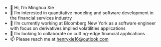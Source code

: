 - 👋 Hi, I’m Minghua Xie
- 👀 I’m interested in quantitative modeling and software development in the financial services industry
- 🌱 I’m currently working at Bloomberg New York as a software engineer with focus on derivatives implied volatilities applications
- 💞️ I’m looking to collaborate on cutting-edge financial applications
- 📫 Please reach me at henryxie16@outlook.com

<!---
xiemin16/xiemin16 is a ✨ special ✨ repository because its `README.md` (this file) appears on your GitHub profile.
You can click the Preview link to take a look at your changes.
--->

